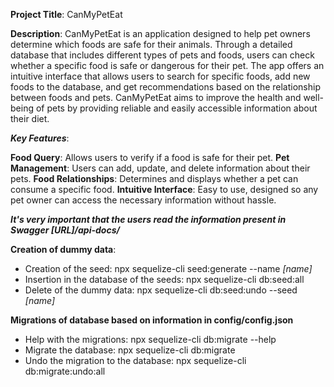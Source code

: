 **Project Title**: CanMyPetEat

**Description**:
CanMyPetEat is an application designed to help pet owners determine which foods are safe for their animals. Through a detailed database that includes different types of pets and foods, users can check whether a specific food is safe or dangerous for their pet. The app offers an intuitive interface that allows users to search for specific foods, add new foods to the database, and get recommendations based on the relationship between foods and pets. CanMyPetEat aims to improve the health and well-being of pets by providing reliable and easily accessible information about their diet.

**_Key Features_**:

**Food Query**: Allows users to verify if a food is safe for their pet.
**Pet Management**: Users can add, update, and delete information about their pets.
**Food Relationships**: Determines and displays whether a pet can consume a specific food.
**Intuitive Interface**: Easy to use, designed so any pet owner can access the necessary information without hassle.

**_It's very important that the users read the information present in Swagger [URL]/api-docs/_**

**Creation of dummy data**:

- Creation of the seed: npx sequelize-cli seed:generate --name _[name]_
- Insertion in the database of the seeds: npx sequelize-cli db:seed:all
- Delete of the dummy data: npx sequelize-cli db:seed:undo --seed _[name]_

**Migrations of database based on information in config/config.json**

- Help with the migrations: npx sequelize-cli db:migrate --help
- Migrate the database: npx sequelize-cli db:migrate
- Undo the migration to the database: npx sequelize-cli db:migrate:undo:all
